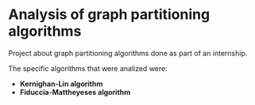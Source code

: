 # Analysis of graph partitioning algorithms

Project about graph partitioning algorithms done as part of an internship. 

The specific algorithms that were analized were:
- **Kernighan-Lin algorithm**
- **Fiduccia-Mattheyeses algorithm**
